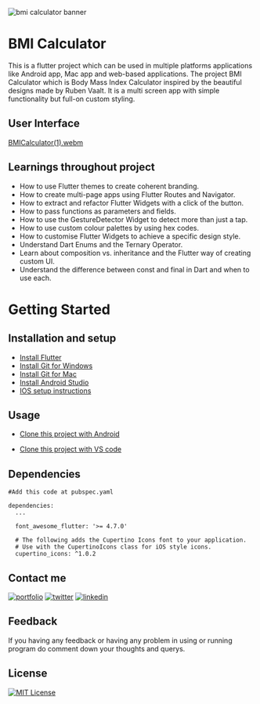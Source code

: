 ![bmi calculator banner](https://user-images.githubusercontent.com/69446108/217690683-0c860dd5-39f9-40e7-804b-d5157c15555d.png)

# BMI Calculator
This is a flutter project which can be used in multiple platforms applications like Android app, Mac app and web-based applications.
The project BMI Calculator which is Body Mass Index Calculator inspired by the beautiful designs made by Ruben Vaalt. It is a multi screen app with simple functionality but full-on custom styling.

## User Interface

[BMICalculator(1).webm](https://user-images.githubusercontent.com/69446108/217575363-bc99d691-153f-4f3a-b571-681a1c124aa8.webm)



## Learnings throughout project

- How to use Flutter themes to create coherent branding.
- How to create multi-page apps using Flutter Routes and Navigator.
- How to extract and refactor Flutter Widgets with a click of the button.
- How to pass functions as parameters and fields.
- How to use the GestureDetector Widget to detect more than just a tap.
- How to use custom colour palettes by using hex codes.
- How to customise Flutter Widgets to achieve a specific design style.
- Understand Dart Enums and the Ternary Operator.
- Learn about composition vs. inheritance and the Flutter way of creating custom UI.
- Understand the difference between const and final in Dart and when to use each.
# Getting Started

## Installation and setup

- [Install Flutter](https://flutter.dev/docs/get-started/install)
- [Install Git for Windows](https://git-scm.com/download/win)
- [Install Git for Mac](https://desktop.github.com/)
- [Install Android Studio](https://developer.android.com/studio/)
- [IOS setup instructions](https://flutter.dev/docs/get-started/install/macos#ios-setup)
    

## Usage

- [Clone this project with Android](https://www.geeksforgeeks.org/how-to-clone-android-project-from-github-in-android-studio/)

- [Clone this project with VS code](https://learn.microsoft.com/en-us/training/modules/introduction-to-github-visual-studio-code/6-lesson-clone)


## Dependencies

```
#Add this code at pubspec.yaml

dependencies:
  ...

  font_awesome_flutter: '>= 4.7.0'

  # The following adds the Cupertino Icons font to your application.
  # Use with the CupertinoIcons class for iOS style icons.
  cupertino_icons: ^1.0.2
  ```

## Contact me

[![portfolio](https://img.shields.io/badge/Github-000?style=for-the-badge&logo=github&logoColor=white)](https://katherineoelsner.com/)
[![twitter](https://img.shields.io/badge/twitter-1DA1F2?style=for-the-badge&logo=twitter&logoColor=white)](https://twitter.com/chaitanyayeole7)
[![linkedin](https://img.shields.io/badge/linkedin-0A66C2?style=for-the-badge&logo=linkedin&logoColor=white)](https://www.linkedin.com/in/chaitnyayeole/)



## Feedback

If you having any feedback or having any problem in using or running program do comment down your thoughts and querys.


## License

[![MIT License](https://img.shields.io/badge/License-MIT-green.svg)](https://choosealicense.com/licenses/mit/)


